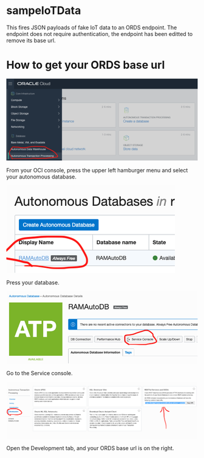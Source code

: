 # sampeIoTData
This fires JSON payloads of fake IoT data to an ORDS endpoint. The endpoint does not require authentication, the endpoint has been editted to remove its base url. 

# How to get your ORDS base url


![](/screenshots/1.png)

From your OCI console, press the upper left hamburger menu and select your autonomous database. 

![](/screenshots/2.png)

Press your database. 

![](/screenshots/3.png)

Go to the Service console. 

![](/screenshots/4.png)

Open the Development tab, and your ORDS base url is on the right. 

